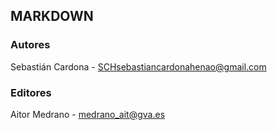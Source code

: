 ## MARKDOWN

### Autores

Sebastián Cardona - SCHsebastiancardonahenao@gmail.com

### Editores

Aitor Medrano - medrano_ait@gva.es

